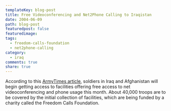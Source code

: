 ```yaml
---
templateKey: blog-post
title: Free Videoconferencing and Net2Phone Calling to Iraqistan
date: 2004-06-09
path: blog-post
featuredpost: false
featuredimage:
tags:
  - freedom-calls-foundation
  - net2phone-calling
category:
  - iraq
comments: true
share: true
---
```


According to this [ArmyTimes article](http://www.armytimes.com/story.php?f=1-292925-2990736.php), soldiers in Iraq and Afghanistan will begin getting access to facilities offering free access to net videoconferencing and phone usage this month. About 40,000 troops are to be covered by the initial collection of facilities, which are being funded by a charity called the Freedom Calls Foundation.
